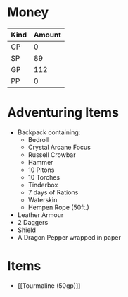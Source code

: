 # Money
| Kind | Amount |
| ---- | ------ |
| CP   | 0      |
| SP   |89 |
| GP   |112|
| PP   |0|

# Adventuring Items
- Backpack containing:
	- Bedroll
	- Crystal Arcane Focus
	- Russell Crowbar
	- Hammer
	- 10 Pitons
	- 10 Torches
	- Tinderbox
	- 7 days of Rations
	- Waterskin
	- Hempen Rope (50ft.)
- Leather Armour
- 2 Daggers
- Shield
- A Dragon Pepper wrapped in paper

# Items
- [[Tourmaline (50gp)]]
